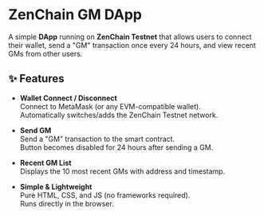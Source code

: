 # ZenChain GM DApp

A simple **DApp** running on **ZenChain Testnet** that allows users to connect their wallet, send a "GM" transaction once every 24 hours, and view recent GMs from other users.

## ✨ Features

- **Wallet Connect / Disconnect**  
  Connect to MetaMask (or any EVM-compatible wallet).  
  Automatically switches/adds the ZenChain Testnet network.

- **Send GM**  
  Send a "GM" transaction to the smart contract.  
  Button becomes disabled for 24 hours after sending a GM.

- **Recent GM List**  
  Displays the 10 most recent GMs with address and timestamp.

- **Simple & Lightweight**  
  Pure HTML, CSS, and JS (no frameworks required).  
  Runs directly in the browser.
